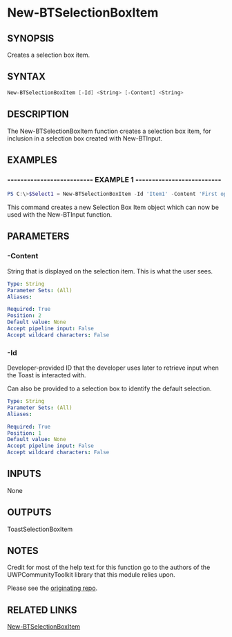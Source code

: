 # New-BTSelectionBoxItem

## SYNOPSIS

Creates a selection box item.

## SYNTAX

```powershell
New-BTSelectionBoxItem [-Id] <String> [-Content] <String>
```

## DESCRIPTION

The New-BTSelectionBoxItem function creates a selection box item, for inclusion in a selection box created with New-BTInput.

## EXAMPLES

### -------------------------- EXAMPLE 1 --------------------------

```powershell
PS C:\>$Select1 = New-BTSelectionBoxItem -Id 'Item1' -Content 'First option in the list'
```

This command creates a new Selection Box Item object which can now be used with the New-BTInput function.

## PARAMETERS

### -Content

String that is displayed on the selection item. This is what the user sees.

```yaml
Type: String
Parameter Sets: (All)
Aliases:

Required: True
Position: 2
Default value: None
Accept pipeline input: False
Accept wildcard characters: False
```

### -Id

Developer-provided ID that the developer uses later to retrieve input when the Toast is interacted with.

Can also be provided to a selection box to identify the default selection.

```yaml
Type: String
Parameter Sets: (All)
Aliases:

Required: True
Position: 1
Default value: None
Accept pipeline input: False
Accept wildcard characters: False
```

## INPUTS

None

## OUTPUTS

ToastSelectionBoxItem

## NOTES

Credit for most of the help text for this function go to the authors of the UWPCommunityToolkit library that this module relies upon.

Please see the [originating repo](https://github.com/Microsoft/UWPCommunityToolkit).

## RELATED LINKS

[New-BTSelectionBoxItem](https://github.com/Windos/BurntToast/blob/main/Help/New-BTSelectionBoxItem.md)
